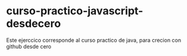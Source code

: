 # curso-practico-javascript-desdecero
Este ejerccico corresponde al curso practico de java, para crecion con github desde cero

